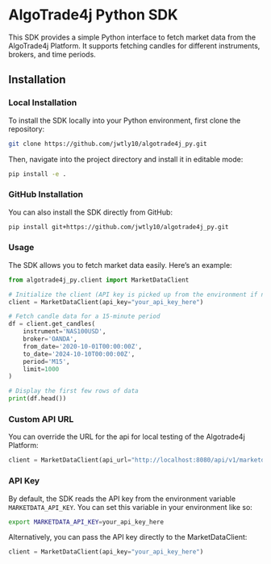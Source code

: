 # AlgoTrade4j Python SDK

This SDK provides a simple Python interface to fetch market data from the AlgoTrade4j Platform. It supports fetching candles for different instruments, brokers, and time periods.

## Installation

### Local Installation

To install the SDK locally into your Python environment, first clone the repository:

```bash
git clone https://github.com/jwtly10/algotrade4j_py.git
```

Then, navigate into the project directory and install it in editable mode:

``` bash
pip install -e .
```

### GitHub Installation

You can also install the SDK directly from GitHub:

```bash
pip install git+https://github.com/jwtly10/algotrade4j_py.git
```

### Usage
The SDK allows you to fetch market data easily. Here’s an example:

```python
from algotrade4j_py.client import MarketDataClient

# Initialize the client (API key is picked up from the environment if not provided)
client = MarketDataClient(api_key="your_api_key_here")

# Fetch candle data for a 15-minute period
df = client.get_candles(
    instrument='NAS100USD',
    broker='OANDA',
    from_date='2020-10-01T00:00:00Z',
    to_date='2024-10-10T00:00:00Z',
    period='M15',
    limit=1000
)

# Display the first few rows of data
print(df.head())

```

### Custom API URL
You can override the URL for the api for local testing of the Algotrade4j Platform:

```python
client = MarketDataClient(api_url="http://localhost:8080/api/v1/marketdata/candles")
```

### API Key
By default, the SDK reads the API key from the environment variable `MARKETDATA_API_KEY`. You can set this variable in your environment like so:

```bash
export MARKETDATA_API_KEY=your_api_key_here
```

Alternatively, you can pass the API key directly to the MarketDataClient:

```python
client = MarketDataClient(api_key="your_api_key_here")
```